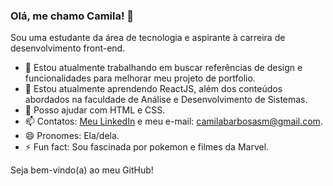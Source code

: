 ### Olá, me chamo Camila! 👋
Sou uma estudante da área de tecnologia e aspirante à carreira de desenvolvimento front-end. 

- 🔭 Estou atualmente trabalhando em buscar referências de design e funcionalidades para melhorar meu projeto de portfolio.
- 🌱 Estou atualmente aprendendo ReactJS, além dos conteúdos abordados na faculdade de Análise e Desenvolvimento de Sistemas.
- 💬 Posso ajudar com HTML e CSS.
- 📫 Contatos: [Meu LinkedIn](https://www.linkedin.com/in/camilabsmatias/) e meu e-mail: camilabarbosasm@gmail.com.
- 😄 Pronomes: Ela/dela.
- ⚡ Fun fact: Sou fascinada por pokemon e filmes da Marvel.

Seja bem-vindo(a) ao meu GitHub!
